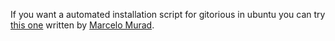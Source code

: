 If you want a automated installation script for gitorious in ubuntu you can try [this one](http://github.com/marcelomurad/rails-env-install) written by [Marcelo Murad](http://marcelomurad.com).